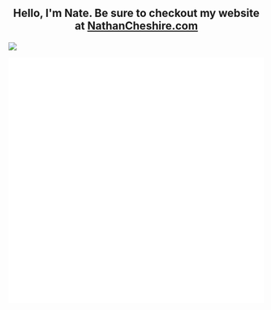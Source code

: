 <p align="center">
    <h2 align = "center">Hello, I'm Nate. Be sure to checkout my website at <a href="http://nathancheshire.com">NathanCheshire.com</a></h2>
</p>

<img align="center" src="https://github-readme-stats.vercel.app/api/wakatime?username=nathancheshire&theme=radical&custom_title=Time%20spent%20since%20August%2028%2C%202021&line_height=25&langs_count=7&hide_border=true&border_radius=20&hide=Other,Text"/>

![Metrics](github-metrics.svg)
 
